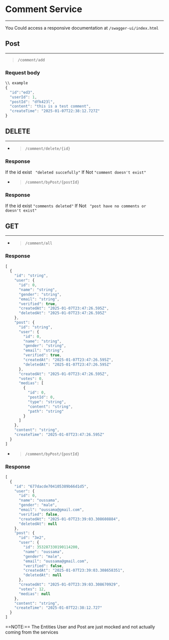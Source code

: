 # Comment Service

---
You Could access a responsive documentation at ```/swagger-ui/index.html```


## Post

---
 > ```/comment/add ```

### Request body 
```javascript
\\ example
{
  "id":"ed3",
  "userId": 1,
  "postId": "dfk423l",
  "content": "this is a test comment",
  "createTime": "2025-01-07T22:38:12.727Z"
}
```

## DELETE

---

- > ```/comment/delete/{id}```

### Response 
If the id exist
``` "deleted succefully"``` 
If Not
```"comment doesn't exist"```

- > ```/comment/byPost/{postId}```
### Response 
If the id exist
```"comments deleted"```
If Not
``` "post have no comments or doesn't exist"```


## GET

---

- >```/comment/all```

### Response
```javascript
[
  {
    "id": "string",
    "user": {
      "id": 0,
      "name": "string",
      "gender": "string",
      "email": "string",
      "verified": true,
      "createdAt": "2025-01-07T23:47:26.595Z",
      "deletedAt": "2025-01-07T23:47:26.595Z"
    },
    "post": {
      "id": "string",
      "user": {
        "id": 0,
        "name": "string",
        "gender": "string",
        "email": "string",
        "verified": true,
        "createdAt": "2025-01-07T23:47:26.595Z",
        "deletedAt": "2025-01-07T23:47:26.595Z"
      },
      "createdAt": "2025-01-07T23:47:26.595Z",
      "votes": 0,
      "medias": [
        {
          "id": 0,
          "postId": 0,
          "type": "string",
          "content": "string",
          "path": "string"
        }
      ]
    },
    "content": "string",
    "createTime": "2025-01-07T23:47:26.595Z"
  }
]
```



- >```/comment/byPost/{postId}```
### Response 
```javascript
[
  {
    "id": "677dacde704105389b66d1d5",
    "user": {
      "id": 0,
      "name": "oussama",
      "gender": "male",
      "email": "oussama@gmail.com",
      "verified": false,
      "createdAt": "2025-01-07T23:39:03.308608884",
      "deletedAt": null
    },
    "post": {
      "id": "3e2",
      "user": {
        "id": 353287330190114200,
        "name": "oussama",
        "gender": "male",
        "email": "oussama@gmail.com",
        "verified": false,
        "createdAt": "2025-01-07T23:39:03.308658351",
        "deletedAt": null
      },
      "createdAt": "2025-01-07T23:39:03.308670929",
      "votes": 12,
      "medias": null
    },
    "content": "string",
    "createTime": "2025-01-07T22:38:12.727"
  }
]


```

==NOTE:== 
The Entities User and Post are just mocked and not actually coming from the services 
    
    